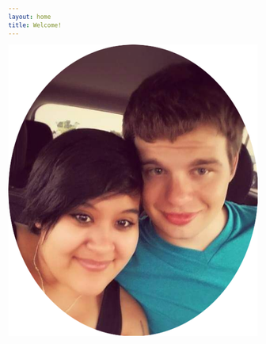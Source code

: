 ```yaml
---
layout: home
title: Welcome!
---
```


<div id="marriedSince"></div> 

<p align="center">
  <img src="/assets/photos/d-and-m-headshot.png">
 </p>
 
 <script>
  var a   = moment();
  var b = moment('2020-05-01 12:00:00');
  
  var years = a.diff(b, 'year');
  b.add(years, 'years');

  var months = a.diff(b, 'months');
  b.add(months, 'months');

  var days = a.diff(b, 'days');
  b.add(days, 'days);
  
  var hours = a.diff(b, 'hours');
  b.add(hours, 'hours');
  
  var minutes = a.diff(b, 'minutes');
  b.add(minutes, 'minutes');
  
  var seconds = a.diff(b, 'seconds');

  console.log(years + ' years ' + months + ' months ' + days + ' days');
  
  document.getElementById("marriedSince").innerHTML = "<p>We're Dalton and Marina, a couple of League-playing, dog-loving Japanophiles who have been married for " + years + " years, "  + months + " months, " + days + " days, " + hours + " hours, " + minutes + " minutes, and " + seconds + " seconds.</p>";
 </script>
